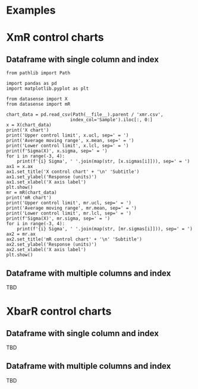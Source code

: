 # Examples

# XmR control charts

## Dataframe with single column and index

    from pathlib import Path

    import pandas as pd
    import matplotlib.pyplot as plt

    from datasense import X
    from datasense import mR

    chart_data = pd.read_csv(Path(__file__).parent / 'xmr.csv',
                            index_col='Sample').iloc[:, 0:]
    x = X(chart_data)
    print('X chart')
    print('Upper control limit', x.ucl, sep=' = ')
    print('Average moving range', x.mean, sep=' = ')
    print('Lower control limit', x.lcl, sep=' = ')
    print(f'Sigma(X)', x.sigma, sep=' = ')
    for i in range(-3, 4):
        print(f'{i} Sigma', ' '.join(map(str, [x.sigmas[i]])), sep=' = ')
    ax1 = x.ax
    ax1.set_title('X control chart' + '\n' 'Subtitle')
    ax1.set_ylabel('Response (units)')
    ax1.set_xlabel('X axis label')
    plt.show()
    mr = mR(chart_data)
    print('mR chart')
    print('Upper control limit', mr.ucl, sep=' = ')
    print('Average moving range', mr.mean, sep=' = ')
    print('Lower control limit', mr.lcl, sep=' = ')
    print(f'Sigma(X)', mr.sigma, sep=' = ')
    for i in range(-3, 4):
        print(f'{i} Sigma', ' '.join(map(str, [mr.sigmas[i]])), sep=' = ')
    ax2 = mr.ax
    ax2.set_title('mR control chart' + '\n' 'Subtitle')
    ax2.set_ylabel('Response (units)')
    ax2.set_xlabel('X axis label')
    plt.show()

## Dataframe with multiple columns and index

TBD

# XbarR control charts

## Dataframe with single column and index

TBD

## Dataframe with multiple columns and index

TBD
